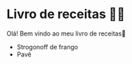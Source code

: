 # Livro de receitas :man_cook:

Olá! Bem vindo ao meu livro de receitas:wave:

- Strogonoff de frango
- Pavê 
